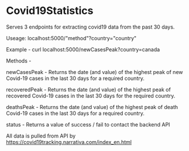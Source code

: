# Covid19Statistics

Serves 3 endpoints for extracting covid19 data from the past 30 days.

Useage:
localhost:5000/"method"?country="country"

Example - curl localhost:5000/newCasesPeak?country=canada

Methods - 

newCasesPeak - Returns the date (and value) of the highest peak of new Covid-19 cases in the last 30 days for a required country.

recoveredPeak - Returns the date (and value) of the highest peak of recovered Covid-19 cases in the last 30 days for the required country.

deathsPeak - Returns the date (and value) of the highest peak of death Covid-19 cases in the last 30 days for a required country.

status - Returns a value of success / fail to contact the backend API



All data is pulled from API by https://covid19tracking.narrativa.com/index_en.html
